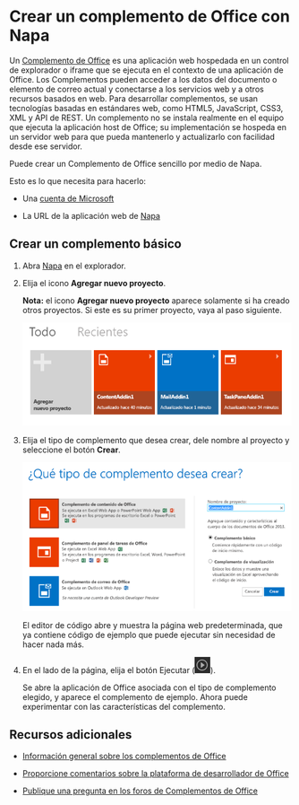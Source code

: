 
# Crear un complemento de Office con Napa



Un [Complemento de Office](../../docs/overview/office-add-ins.md) es una aplicación web hospedada en un control de explorador o iframe que se ejecuta en el contexto de una aplicación de Office. Los Complementos pueden acceder a los datos del documento o elemento de correo actual y conectarse a los servicios web y a otros recursos basados en web. Para desarrollar complementos, se usan tecnologías basadas en estándares web, como HTML5, JavaScript, CSS3, XML y API de REST. Un complemento no se instala realmente en el equipo que ejecuta la aplicación host de Office; su implementación se hospeda en un servidor web para que pueda mantenerlo y actualizarlo con facilidad desde ese servidor.

Puede crear un Complemento de Office sencillo por medio de Napa.

Esto es lo que necesita para hacerlo:

- Una [cuenta de Microsoft](http://www.microsoft.com/en-us/account/default.aspx)
    
- La URL de la aplicación web de [Napa](https://www.napacloudapp.com/ )
    

## Crear un complemento básico



1. Abra [Napa](https://www.napacloudapp.com/ ) en el explorador.
    
2. Elija el icono **Agregar nuevo proyecto**.
    
     **Nota:** el icono **Agregar nuevo proyecto** aparece solamente si ha creado otros proyectos. Si este es su primer proyecto, vaya al paso siguiente.
    
    ![Página de proyectos](../../images/08fc36cf-7cc1-442f-a9a5-b6bb30d786a4.png)

3. Elija el tipo de complemento que desea crear, dele nombre al proyecto y seleccione el botón  **Crear**.
    
    ![Icono de la aplicación de Excel](../../images/Apps_NAPA_Excel_Tile.png)

    El editor de código abre y muestra la página web predeterminada, que ya contiene código de ejemplo que puede ejecutar sin necesidad de hacer nada más.
    
4. En el lado de la página, elija el botón Ejecutar (![Botón Ejecutar](../../images/Apps_NAPA_Run_Button.png)).
    
    Se abre la aplicación de Office asociada con el tipo de complemento elegido, y aparece el complemento de ejemplo. Ahora puede experimentar con las características del complemento.
    

## Recursos adicionales



- [Información general sobre los complementos de Office](../../docs/overview/office-add-ins.md)
    
- [Proporcione comentarios sobre la plataforma de desarrollador de Office](http://officespdev.uservoice.com/)
    
- [Publique una pregunta en los foros de Complementos de Office](http://social.msdn.microsoft.com/Forums/officeapps/en-US/home?forum=appsforoffice%2Cofficestore&amp;filter=alltypes&amp;sort=lastpostdesc)
    
